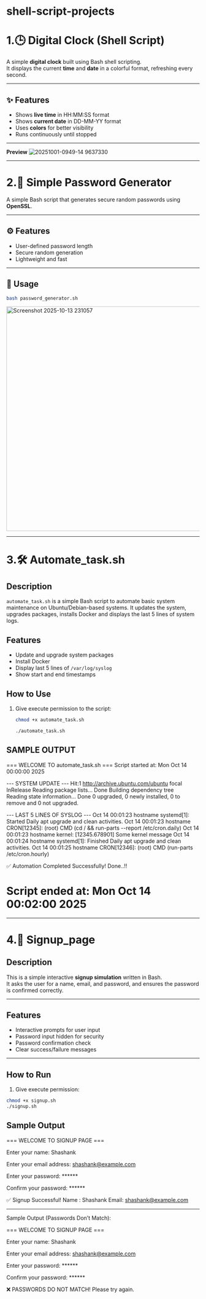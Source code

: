 # shell-script-projects

# 1.🕒 Digital Clock (Shell Script)

A simple **digital clock** built using Bash shell scripting.  
It displays the current **time** and **date** in a colorful format, refreshing every second.

---

## ✨ Features
- Shows **live time** in HH:MM:SS format
- Shows **current date** in DD-MM-YY format
- Uses **colors** for better visibility
- Runs continuously until stopped
  
---

  **Preview**
  ![20251001-0949-14 9637330](https://github.com/user-attachments/assets/749e8606-9d16-4c1c-b79b-1dd66926a880) 

---

# 2.🔐 Simple Password Generator

A simple Bash script that generates secure random passwords using **OpenSSL**.

---

## ⚙️ Features
- User-defined password length  
- Secure random generation  
- Lightweight and fast  

---

## 🚀 Usage
```bash
bash password_generator.sh
```

<img width="1754" height="585" alt="Screenshot 2025-10-13 231057" src="https://github.com/user-attachments/assets/57a5fbf8-62f8-48f1-8c78-f1cae3262bf4" />

---

# 3.🛠️ Automate_task.sh

## Description
`automate_task.sh` is a simple Bash script to automate basic system maintenance on Ubuntu/Debian-based systems. It updates the system, upgrades packages, installs Docker and displays the last 5 lines of system logs.

## Features
- Update and upgrade system packages
- Install Docker
- Display last 5 lines of `/var/log/syslog`
- Show start and end timestamps

## How to Use
1. Give execute permission to the script:
   ```bash
   chmod +x automate_task.sh

   ./automate_task.sh

## SAMPLE OUTPUT
=== WELCOME TO automate_task.sh ===
Script started at: Mon Oct 14 00:00:00 2025

--- SYSTEM UPDATE ---
Hit:1 http://archive.ubuntu.com/ubuntu focal InRelease
Reading package lists... Done
Building dependency tree       
Reading state information... Done
0 upgraded, 0 newly installed, 0 to remove and 0 not upgraded.

--- LAST 5 LINES OF SYSLOG ---
Oct 14 00:01:23 hostname systemd[1]: Started Daily apt upgrade and clean activities.
Oct 14 00:01:23 hostname CRON[12345]: (root) CMD (cd / && run-parts --report /etc/cron.daily)
Oct 14 00:01:23 hostname kernel: [12345.678901] Some kernel message
Oct 14 00:01:24 hostname systemd[1]: Finished Daily apt upgrade and clean activities.
Oct 14 00:01:25 hostname CRON[12346]: (root) CMD (run-parts /etc/cron.hourly)

✅ Automation Completed Successfully!
Done..!!

Script ended at: Mon Oct 14 00:02:00 2025
==============================

---

# 4.📄 Signup_page

## Description
This is a simple interactive **signup simulation** written in Bash.  
It asks the user for a name, email, and password, and ensures the password is confirmed correctly.

---

## Features
- Interactive prompts for user input
- Password input hidden for security
- Password confirmation check
- Clear success/failure messages

---

## How to Run
1. Give execute permission:
```bash
chmod +x signup.sh
./signup.sh

```
## Sample Output
=== WELCOME TO SIGNUP PAGE ===

Enter your name: 
Shashank

Enter your email address: 
shashank@example.com

Enter your password: ******

Confirm your password: ******

✅ Signup Successful!
Name : Shashank
Email: shashank@example.com

---

Sample Output (Passwords Don’t Match):

=== WELCOME TO SIGNUP PAGE ===

Enter your name: 
Shashank

Enter your email address: 
shashank@example.com

Enter your password: ******

Confirm your password: ******

❌ PASSWORDS DO NOT MATCH! Please try again.












